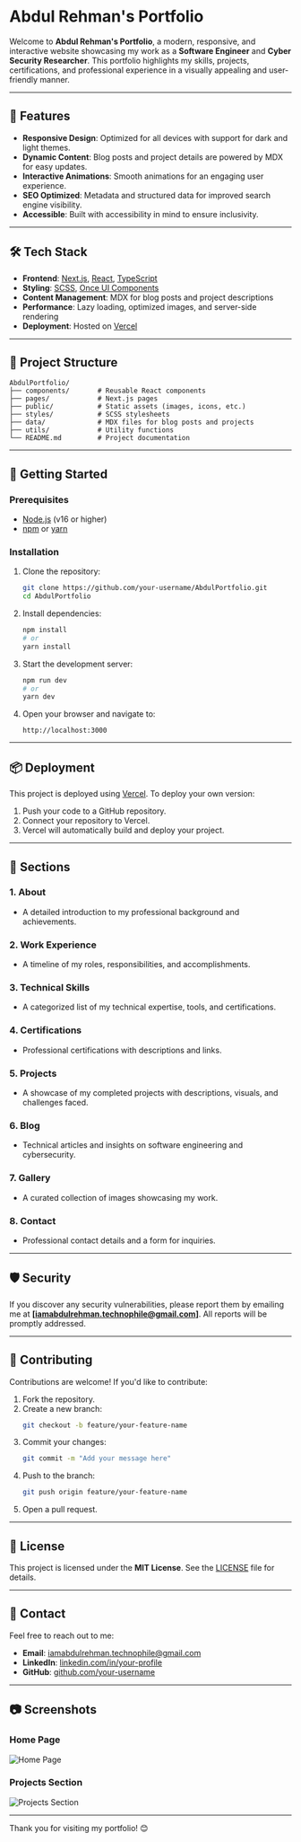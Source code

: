 # Abdul Rehman's Portfolio

Welcome to **Abdul Rehman's Portfolio**, a modern, responsive, and interactive website showcasing my work as a **Software Engineer** and **Cyber Security Researcher**. This portfolio highlights my skills, projects, certifications, and professional experience in a visually appealing and user-friendly manner.

---

## 🌟 Features

- **Responsive Design**: Optimized for all devices with support for dark and light themes.
- **Dynamic Content**: Blog posts and project details are powered by MDX for easy updates.
- **Interactive Animations**: Smooth animations for an engaging user experience.
- **SEO Optimized**: Metadata and structured data for improved search engine visibility.
- **Accessible**: Built with accessibility in mind to ensure inclusivity.

---

## 🛠️ Tech Stack

- **Frontend**: [Next.js](https://nextjs.org/), [React](https://reactjs.org/), [TypeScript](https://www.typescriptlang.org/)
- **Styling**: [SCSS](https://sass-lang.com/), [Once UI Components](https://once-ui.com/)
- **Content Management**: MDX for blog posts and project descriptions
- **Performance**: Lazy loading, optimized images, and server-side rendering
- **Deployment**: Hosted on [Vercel](https://vercel.com/)

---

## 📂 Project Structure

```
AbdulPortfolio/
├── components/       # Reusable React components
├── pages/            # Next.js pages
├── public/           # Static assets (images, icons, etc.)
├── styles/           # SCSS stylesheets
├── data/             # MDX files for blog posts and projects
├── utils/            # Utility functions
└── README.md         # Project documentation
```

---

## 🚀 Getting Started

### Prerequisites
- [Node.js](https://nodejs.org/) (v16 or higher)
- [npm](https://www.npmjs.com/) or [yarn](https://yarnpkg.com/)

### Installation

1. Clone the repository:
   ```bash
   git clone https://github.com/your-username/AbdulPortfolio.git
   cd AbdulPortfolio
   ```

2. Install dependencies:
   ```bash
   npm install
   # or
   yarn install
   ```

3. Start the development server:
   ```bash
   npm run dev
   # or
   yarn dev
   ```

4. Open your browser and navigate to:
   ```
   http://localhost:3000
   ```

---

## 📦 Deployment

This project is deployed using [Vercel](https://vercel.com/). To deploy your own version:

1. Push your code to a GitHub repository.
2. Connect your repository to Vercel.
3. Vercel will automatically build and deploy your project.

---

## 📑 Sections

### 1. **About**
   - A detailed introduction to my professional background and achievements.

### 2. **Work Experience**
   - A timeline of my roles, responsibilities, and accomplishments.

### 3. **Technical Skills**
   - A categorized list of my technical expertise, tools, and certifications.

### 4. **Certifications**
   - Professional certifications with descriptions and links.

### 5. **Projects**
   - A showcase of my completed projects with descriptions, visuals, and challenges faced.

### 6. **Blog**
   - Technical articles and insights on software engineering and cybersecurity.

### 7. **Gallery**
   - A curated collection of images showcasing my work.

### 8. **Contact**
   - Professional contact details and a form for inquiries.

---

## 🛡️ Security

If you discover any security vulnerabilities, please report them by emailing me at **[iamabdulrehman.technophile@gmail.com]**. All reports will be promptly addressed.

---

## 🤝 Contributing

Contributions are welcome! If you'd like to contribute:

1. Fork the repository.
2. Create a new branch:
   ```bash
   git checkout -b feature/your-feature-name
   ```
3. Commit your changes:
   ```bash
   git commit -m "Add your message here"
   ```
4. Push to the branch:
   ```bash
   git push origin feature/your-feature-name
   ```
5. Open a pull request.

---

## 📄 License

This project is licensed under the **MIT License**. See the [LICENSE](LICENSE) file for details.

---

## 📧 Contact

Feel free to reach out to me:

- **Email**: [iamabdulrehman.technophile@gmail.com](mailto:iamabdulrehman.technophile@gmail.com)
- **LinkedIn**: [linkedin.com/in/your-profile](https://linkedin.com/in/abdulrehmansarwar)
- **GitHub**: [github.com/your-username](https://github.com/abdulrehman-dev-ai)

---

## 📷 Screenshots

### Home Page
![Home Page](public/screenshots/home-page.png)

### Projects Section
![Projects Section](public/screenshots/projects-section.png)

---

Thank you for visiting my portfolio! 😊